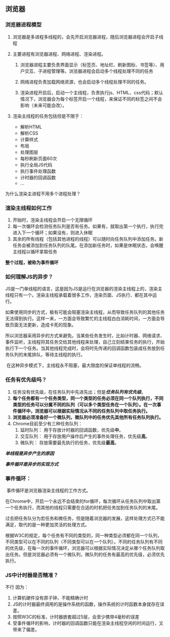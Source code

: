 ## 浏览器

### 浏览器进程模型

1. 浏览器是多进程多线程的，会先开启浏览器进程，随后浏览器进程会开启子线程

2. 主要进程有浏览器进程、网络进程、渲染进程。

   1. 浏览器进程主要负责界面显示（标签页、地址栏、刷新图标、书签等）、用户交互、子进程管理等。浏览器进程会启动多个线程处理不同的任务

   2. 网络进程负责加载网络资源，也会启动多个线程处理不同的任务。

   3. 渲染进程开启后，启动一个主线程，负责执行js、HTML、css代码；默认情况下，浏览器会为每个标签开启一个线程，来保证不同的标签之间不会影响（未来可能会改）。

3. 渲染主线程的任务包括但是不限于：
   - 解析HTML
   - 解析CSS
   - 计算样式
   - 布局
   - 处理图层
   - 每秒刷新页面60次
   - 执行全局JS代码
   - 执行事件处理函数
   - 计时器的回调函数
   - ...

为什么渲染主进程不用多个进程处理？

### 渲染主线程如何工作

1.  开始时，渲染主线程会开启一个无限循环
2. 每一次循环会检测任务队列是否有任务。如果有，就取出第一个执行，执行完进入下一个循环；如果没有，则进入休眠
3. 其余的所有线程（包括其他进程的线程）可以随时向任务队列中添加任务。新任务会被添加到任务队列的队尾。在添加新任务时，如果是休眠状态，会唤醒主线程以循环拿取任务

**整个过程，被称为事件循环**

### 如何理解JS的异步？

​	JS是一门单线程的语言，这是因为JS是运行在浏览器的渲染主线程上的，渲染主线程只有一个。渲染主线程承载着很多工作，渲染页面、JS执行、都在其中运行。

​	如果使用同步的方式，极有可能会阻塞渲染主线程，从而导致任务队列的其他任务无法得到执行。这样一来，一方面会导致繁忙的主线程白白消耗时间，一方面会导致页面无法更新，造成卡死的现象。

​	所以浏览器采用异步的方式来避免。当某些任务发生时，比如计时器、网络请求、事件监听，主线程将其任务交给其他线程来处理，自己立刻结束任务的执行，开始执行下一个任务。当其他线程完成时，会将时先传递的回调函数包装成任务放到任务队列的末尾排队，等待主线程的执行。

​	在这种异步模式下，主线程永不阻塞，最大限度的保证单线程的流畅。

### 任务有优先级吗？

1. 任务没有优先级，在任务队列中先进先出；但是***任务队列有优先级***。
2.  **每个任务都有一个任务类型，同一个类型的任务必须在同一个队列执行，不同类型的任务可以分属不同的队列（可以多个类型任务在一个队列）。在一次事件循环中，浏览器可以根据实际情况从不同的任务队列中取任务执行。**
3. **浏览器必须准备好一个微队列，微队列中的任务优先其他所有任务队列执行。**
4. Chrome目前至少有三种任务队列：
   1. 延时队列： 用于存放计时器的回调函数，优先级**中**。
   2. 交互队列： 用于存放用户操作后产生的事件处理任务，优先级**高**。
   3. 微队列： 存放需要最先执行的任务，优先级**最高**。

***单线程是异步产生的原因***

***事件循环是异步的实现方式***

### 事件循环：

​	事件循环是浏览器渲染主线程的工作方式。

​	在Chrome中，开启一个永远不会结束的for循环，每次循环从任务队列中取出第一个任务执行，而其他的线程只需要在合适的时机把任务加到任务队列的末尾。

​	过去把任务队分为宏任务和微任务，但是随着浏览器的发展，这样处理方式已不能满足，取代的是一种更加灵活的处理方式。

​	根据W3C的规定，每个任务有不同的类型的，同一种类型必须都在同一个队列，不同类型可以在不同的队列（不同类型可以在一个队列）。不同的任务队列有不同的优先级，在每一次的事件循环，浏览器可以根据实际情况决定从哪个任务队列取出任务。但是浏览器必须有一个微队列，微队列的任务有最高的优先级，必须优先执行。

### JS中计时器是否精准？

不行 因为：

1. 计算机硬件没有原子钟，不能精确计时
2. JS的计时器最终调用的是操作系统的函数，操作系统的计时函数本身就存在误差。
3. 按照W3C的标准，计时器嵌套超过5层，会至少携带4毫秒的误差
4. 受事件循环的影响，计时器的回调函数只能在渲染主线程空闲的时间运行，又带来了偏差。